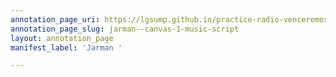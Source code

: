 ```yaml
---
annotation_page_uri: https://lgsump.github.io/practice-radio-venceremos/annotations/jarman--canvas-1-music-script.json
annotation_page_slug: jarman--canvas-1-music-script
layout: annotation_page
manifest_label: 'Jarman '

---
```

